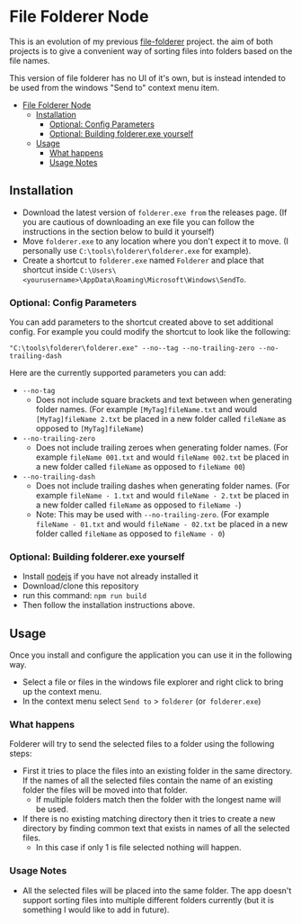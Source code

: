 # File Folderer Node

This is an evolution of my previous [file-folderer](https://github.com/razzlero/file-folderer) project. the aim of both projects is to give a convenient way of sorting files into folders based on the file names.

This version of file folderer has no UI of it's own, but is instead intended to be used from the windows "Send to" context menu item.

- [File Folderer Node](#file-folderer-node)
  - [Installation](#installation)
    - [Optional: Config Parameters](#optional-config-parameters)
    - [Optional: Building folderer.exe yourself](#optional-building-foldererexe-yourself)
  - [Usage](#usage)
    - [What happens](#what-happens)
    - [Usage Notes](#usage-notes)

## Installation

- Download the latest version of `folderer.exe from` the releases page. (If you are cautious of downloading an exe file you can follow the instructions in the section below to build it yourself)
- Move `folderer.exe` to any location where you don't expect it to move. (I personally use `C:\tools\folderer\folderer.exe` for example).
- Create a shortcut to `folderer.exe` named `Folderer` and place that shortcut inside `C:\Users\<yourusername>\AppData\Roaming\Microsoft\Windows\SendTo`.

### Optional: Config Parameters

You can add parameters to the shortcut created above to set additional config. For example you could modify the shortcut to look like the following:
```
"C:\tools\folderer\folderer.exe" --no--tag --no-trailing-zero --no-trailing-dash
```

Here are the currently supported parameters you can add:
- `--no-tag`
  - Does not include square brackets and text between when generating folder names. (For example `[MyTag]fileName.txt` and would `[MyTag]fileName 2.txt` be placed in a new folder called `fileName` as opposed to `[MyTag]fileName`)
- `--no-trailing-zero`
  - Does not include trailing zeroes when generating folder names. (For example `fileName 001.txt` and would `fileName 002.txt` be placed in a new folder called `fileName` as opposed to `fileName 00`)
- `--no-trailing-dash`
  - Does not include trailing dashes when generating folder names. (For example `fileName - 1.txt` and would `fileName - 2.txt` be placed in a new folder called `fileName` as opposed to `fileName -`)
  - Note: This may be used with `--no-trailing-zero`. (For example `fileName - 01.txt` and would `fileName - 02.txt` be placed in a new folder called `fileName` as opposed to `fileName - 0`)

### Optional: Building folderer.exe yourself

- Install [nodejs](https://nodejs.org/en/download/) if you have not already installed it
- Download/clone this repository
- run this command: `npm run build`
- Then follow the installation instructions above.
## Usage


Once you install and configure the application you can use it in the following way.

- Select a file or files in the windows file explorer and right click to bring up the context menu.
- In the context menu select `Send to` > `folderer` (or` folderer.exe`)

### What happens

Folderer will try to send the selected files to a folder using the following steps:
- First it tries to place the files into an existing folder in the same directory. If the names of all the selected files contain the name of an existing folder the files will be moved into that folder.
  - If multiple folders match then the folder with the longest name will be used.
- If there is no existing matching directory then it tries to create a new directory by finding common text that exists in names of all the selected files.
  - In this case if only 1 is file selected nothing will happen.

### Usage Notes
- All the selected files will be placed into the same folder. The app doesn't support sorting files into multiple different folders currently (but it is something I would like to add in future).
